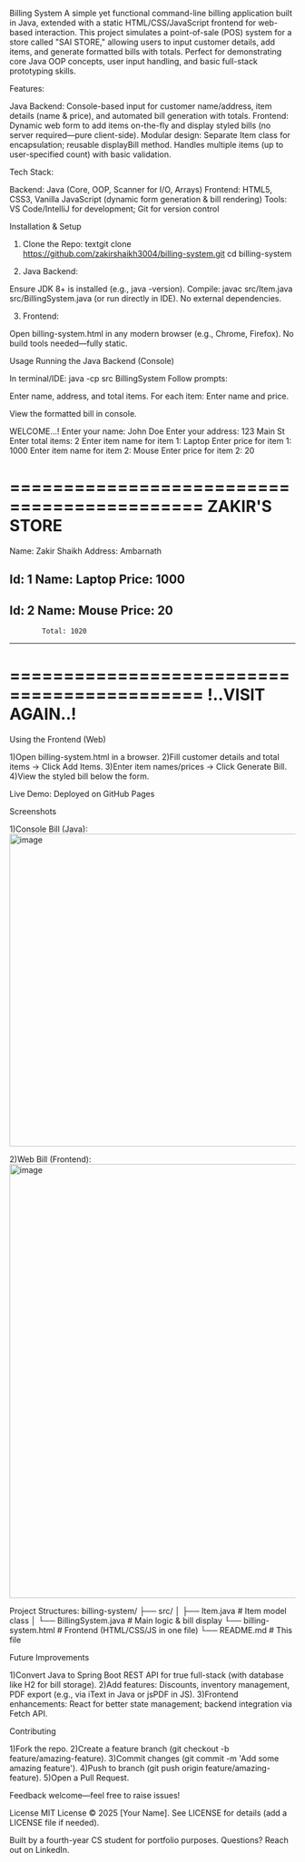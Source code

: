Billing System
A simple yet functional command-line billing application built in Java, extended with a static HTML/CSS/JavaScript frontend for web-based interaction. This project simulates a point-of-sale (POS) system for a store called "SAI STORE," allowing users to input customer details, add items, and generate formatted bills with totals.
Perfect for demonstrating core Java OOP concepts, user input handling, and basic full-stack prototyping skills.

Features:

Java Backend: Console-based input for customer name/address, item details (name & price), and automated bill generation with totals.
Frontend: Dynamic web form to add items on-the-fly and display styled bills (no server required—pure client-side).
Modular design: Separate Item class for encapsulation; reusable displayBill method.
Handles multiple items (up to user-specified count) with basic validation.


Tech Stack:

Backend: Java (Core, OOP, Scanner for I/O, Arrays)
Frontend: HTML5, CSS3, Vanilla JavaScript (dynamic form generation & bill rendering)
Tools: VS Code/IntelliJ for development; Git for version control


Installation & Setup

1) Clone the Repo:
textgit clone https://github.com/zakirshaikh3004/billing-system.git
cd billing-system

2) Java Backend:

Ensure JDK 8+ is installed (e.g., java -version).
Compile: javac src/Item.java src/BillingSystem.java (or run directly in IDE).
No external dependencies.


3) Frontend:

Open billing-system.html in any modern browser (e.g., Chrome, Firefox).
No build tools needed—fully static.


Usage
Running the Java Backend (Console)

In terminal/IDE: java -cp src BillingSystem
Follow prompts:

Enter name, address, and total items.
For each item: Enter name and price.


View the formatted bill in console.


WELCOME...!
Enter your name: John Doe
Enter your address: 123 Main St
Enter total items: 2
Enter item name for item 1: Laptop
Enter price for item 1: 1000
Enter item name for item 2: Mouse
Enter price for item 2: 20


============================================
		ZAKIR'S STORE
============================================

Name: Zakir Shaikh		Address: Ambarnath

Id: 1	Name: Laptop	Price: 1000
------------------------------------------------
Id: 2	Name: Mouse	Price: 20
------------------------------------------------
			Total: 1020
------------------------------------------------

============================================
		!..VISIT AGAIN..!
============================================



Using the Frontend (Web)

1)Open billing-system.html in a browser.
2)Fill customer details and total items → Click Add Items.
3)Enter item names/prices → Click Generate Bill.
4)View the styled bill below the form.

Live Demo: Deployed on GitHub Pages 


Screenshots

1)Console Bill (Java): <img width="628" height="551" alt="image" src="https://github.com/user-attachments/assets/06d02cdc-705b-45c1-882b-2868a69ce88f" />

2)Web Bill (Frontend): <img width="1316" height="765" alt="image" src="https://github.com/user-attachments/assets/f458e93e-22c1-4c94-9df7-2985c81c8489" />


Project Structures:
billing-system/
├── src/
│   ├── Item.java          # Item model class
│   └── BillingSystem.java # Main logic & bill display
└── billing-system.html    # Frontend (HTML/CSS/JS in one file)
└── README.md              # This file


Future Improvements

1)Convert Java to Spring Boot REST API for true full-stack (with database like H2 for bill storage).
2)Add features: Discounts, inventory management, PDF export (e.g., via iText in Java or jsPDF in JS).
3)Frontend enhancements: React for better state management; backend integration via Fetch API.



Contributing

1)Fork the repo.
2)Create a feature branch (git checkout -b feature/amazing-feature).
3)Commit changes (git commit -m 'Add some amazing feature').
4)Push to branch (git push origin feature/amazing-feature).
5)Open a Pull Request.

Feedback welcome—feel free to raise issues!


License
MIT License © 2025 [Your Name]. See LICENSE for details (add a LICENSE file if needed).

Built by a fourth-year CS student for portfolio purposes. Questions? Reach out on LinkedIn.






